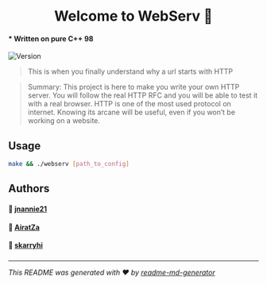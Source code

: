 <h1 align="center">Welcome to WebServ 🤖</h1>

#### * Written on pure C++ 98
<p>
  <img alt="Version" src="https://img.shields.io/badge/version-1.0.0-blue.svg?cacheSeconds=2592000" />
</p>


> This is when you finally understand why a url starts with HTTP

> Summary: This project is here to make you write your own HTTP server.
> You will follow the real HTTP RFC and you will be able to test it with a real browser.
> HTTP is one of the most used protocol on internet.
> Knowing its arcane will be useful, even if you won’t be working on a website.


## Usage

```sh
make && ./webserv [path_to_config]
```

## Authors
#### 👤 **[jnannie21](https://github.com/jnannie21/)**
#### 👤 **[AiratZa](https://github.com/AiratZa/)**
#### 👤 **[skarryhi](https://github.com/skarryhi/)**
###

***
_This README was generated with ❤️ by [readme-md-generator](https://github.com/kefranabg/readme-md-generator)_